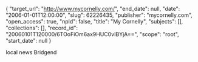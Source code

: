 {
  "target_url": "http://www.mycornelly.com/", 
  "end_date": null, 
  "date": "2006-01-01T12:00:00", 
  "slug": 62226435, 
  "publisher": "mycornelly.com", 
  "open_access": true, 
  "npld": false, 
  "title": "My Cornelly", 
  "subjects": [], 
  "collections": [], 
  "record_id": "20060101T120000/6TOoFiOm6ax9HUC0vIBYjA==", 
  "scope": "root", 
  "start_date": null
}

local news Bridgend